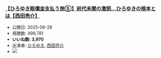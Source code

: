 ### [【ひろゆき賠償金支払う旅⑤】前代未聞の激怒…ひろゆきの根本とは【西田亮介】](https://www.youtube.com/watch?v=vf0kIb6GVbc)
-   公開日: 2025-06-28
-   視聴数: 499,781
-   **いいね数: 3,970**
-   出演者: [ひろゆき](/rehacq_fan/people/ひろゆき "wikilink"), [西田亮介](/rehacq_fan/people/西田亮介 "wikilink")
- [![](https://img.youtube.com/vi/vf0kIb6GVbc/hqdefault.jpg)](https://www.youtube.com/watch?v=vf0kIb6GVbc)
